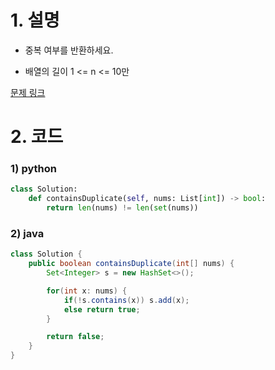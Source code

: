 # 1. 설명
- 중복 여부를 반환하세요.

- 배열의 길이 1 <= n <= 10만



[문제 링크](https://leetcode.com/problems/contains-duplicate/)

# 2. 코드
### 1) python
```python
class Solution:
    def containsDuplicate(self, nums: List[int]) -> bool:
        return len(nums) != len(set(nums))
```

### 2) java
```java
class Solution {
    public boolean containsDuplicate(int[] nums) {
        Set<Integer> s = new HashSet<>();

        for(int x: nums) {
            if(!s.contains(x)) s.add(x);
            else return true;
        }

        return false;
    }
}
```